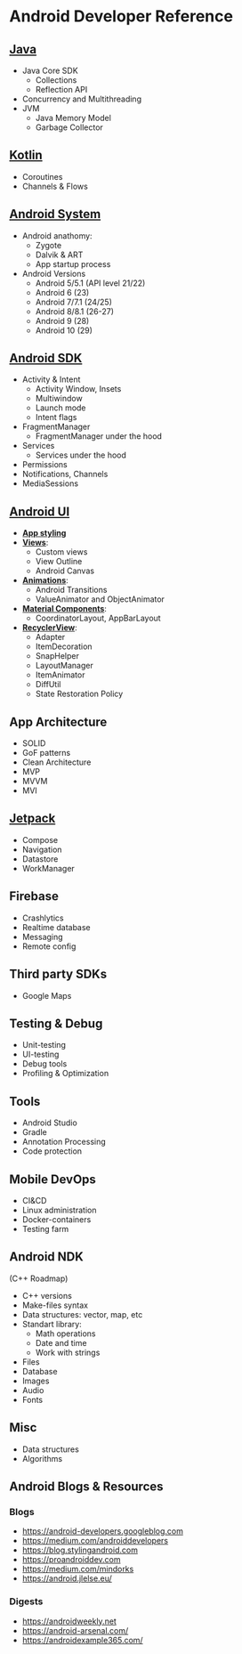 # Android Developer Reference

## [Java](java.md)
- Java Core SDK
  - Collections
  - Reflection API
- Concurrency and Multithreading
- JVM
  - Java Memory Model
  - Garbage Collector

## [Kotlin](kotlin.md)
- Coroutines
- Channels & Flows

## [Android System](android_system.md)

- Android anathomy:
  - Zygote
  - Dalvik & ART
  - App startup process
- Android Versions
  - Android 5/5.1 (API level 21/22)
  - Android 6 (23)
  - Android 7/7.1 (24/25)
  - Android 8/8.1 (26-27)
  - Android 9 (28)
  - Android 10 (29)

## [Android SDK](android_sdk.md)
- Activity & Intent
  - Activity Window, Insets
  - Multiwindow 
  - Launch mode
  - Intent flags
- FragmentManager
  - FragmentManager under the hood
- Services
  - Services under the hood
- Permissions
- Notifications, Channels
- MediaSessions

## [Android UI](android_ui.md)
- [**App styling**](android_ui.md#app-styling)
- [**Views**](android_ui.md#views):
  - Custom views
  - View Outline
  - Android Canvas
- [**Animations**](android_ui.md#animations):
  - Android Transitions
  - ValueAnimator and ObjectAnimator
- [**Material Components**](android_ui.md#material-components):
  - CoordinatorLayout, AppBarLayout
- [**RecyclerView**](android_ui.md#recyclerview):
  - Adapter
  - ItemDecoration
  - SnapHelper
  - LayoutManager
  - ItemAnimator
  - DiffUtil
  - State Restoration Policy

## App Architecture
- SOLID
- GoF patterns
- Clean Architecture
- MVP
- MVVM
- MVI

##  [Jetpack](jetpack.md)
- Compose
- Navigation
- Datastore
- WorkManager

##  Firebase
- Crashlytics
- Realtime database
- Messaging
- Remote config

## Third party SDKs
- Google Maps

## Testing & Debug
- Unit-testing
- UI-testing
- Debug tools
- Profiling & Optimization

## Tools
- Android Studio
- Gradle
 - Annotation Processing
 - Code protection

## Mobile DevOps
- CI&CD
- Linux administration
- Docker-containers
- Testing farm

## Android NDK
(С++ Roadmap)

- C++ versions
- Make-files syntax
- Data structures: vector, map, etc
- Standart library:
  - Math operations
  - Date and time
  - Work with strings
- Files
- Database
- Images
- Audio
- Fonts

## Misc
- Data structures
- Algorithms

## Android Blogs & Resources

### Blogs

- https://android-developers.googleblog.com
- https://medium.com/androiddevelopers
- https://blog.stylingandroid.com
- https://proandroiddev.com
- https://medium.com/mindorks
- https://android.jlelse.eu/

### Digests
- https://androidweekly.net
- https://android-arsenal.com/
- https://androidexample365.com/
